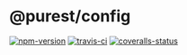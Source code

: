 
# @purest/config

[![npm-version]][npm] [![travis-ci]][travis] [![coveralls-status]][coveralls]




  [npm-version]: http://img.shields.io/npm/v/@purest/config.svg?style=flat-square (NPM Version)
  [travis-ci]: https://img.shields.io/travis/purest/config/master.svg?style=flat-square (Build Status)
  [coveralls-status]: https://img.shields.io/coveralls/purest/config.svg?style=flat-square (Test Coverage)

  [npm]: https://www.npmjs.org/package/@purest/config
  [travis]: https://travis-ci.org/purest/config
  [coveralls]: https://coveralls.io/r/purest/config?branch=master
